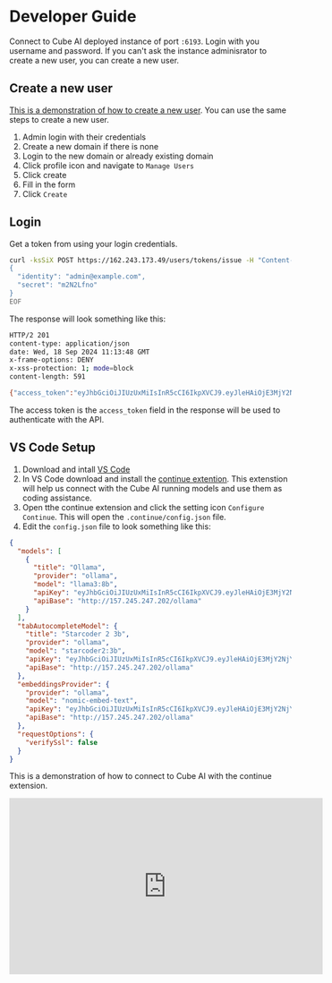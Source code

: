 # Developer Guide

Connect to Cube AI deployed instance of port `:6193`. Login with you username and password. If you can't ask the instance adminisrator to create a new user, you can create a new user.

## Create a new user

[This is a demonstration of how to create a new user](https://jam.dev/c/f8d3fa47-7505-4201-b8ca-c0f724826237). You can use the same steps to create a new user.

1. Admin login with their credentials
2. Create a new domain if there is none
3. Login to the new domain or already existing domain
4. Click profile icon and navigate to `Manage Users`
5. Click create
6. Fill in the form
7. Click `Create`

## Login

Get a token from using your login credentials.

```bash
curl -ksSiX POST https://162.243.173.49/users/tokens/issue -H "Content-Type: application/json" -d @- << EOF
{
  "identity": "admin@example.com",
  "secret": "m2N2Lfno"
}
EOF
```

The response will look something like this:

```bash
HTTP/2 201
content-type: application/json
date: Wed, 18 Sep 2024 11:13:48 GMT
x-frame-options: DENY
x-xss-protection: 1; mode=block
content-length: 591

{"access_token":"eyJhbGciOiJIUzUxMiIsInR5cCI6IkpXVCJ9.eyJleHAiOjE3MjY2NjE2MjgsImlhdCI6MTcyNjY1ODAyOCwiaXNzIjoibWFnaXN0cmFsYS5hdXRoIiwidHlwZSI6MCwidXNlciI6IjY1OGU0NGI5LTlkNGYtNDRjMi05Y2ZmLWE0OTVhZTg2YmU5ZSJ9.zvEm-z166e_gOekc47qCKVIGLSR8J1SrXjU3x9mqsGTynnrDMVul09mzuY3aXxijnmxm5brHKSw7gCwzTAGniQ","refresh_token":"eyJhbGciOiJIUzUxMiIsInR5cCI6IkpXVCJ9.eyJleHAiOjE3MjY3NDQ0MjgsImlhdCI6MTcyNjY1ODAyOCwiaXNzIjoibWFnaXN0cmFsYS5hdXRoIiwidHlwZSI6MSwidXNlciI6IjY1OGU0NGI5LTlkNGYtNDRjMi05Y2ZmLWE0OTVhZTg2YmU5ZSJ9.mqvZpNKmN_p_NnoJ9jCnZobVov1ZM4AmL9cMI3VFJWYzeIpYg2QBB4jrtBq4SHGIm_hH3AhPZNgQAIfUFSb_kg"}
```

The access token is the `access_token` field in the response will be used to authenticate with the API.

## VS Code Setup

1. Download and intall [VS Code](https://code.visualstudio.com/)
2. In VS Code download and install the [continue extention](https://www.continue.dev/). This extenstion will help us connect with the Cube AI running models and use them as coding assistance.
3. Open tthe continue extension and click the setting icon `Configure Continue`. This will open the `.continue/config.json` file.
4. Edit the `config.json` file to look something like this:

```json
{
  "models": [
    {
      "title": "Ollama",
      "provider": "ollama",
      "model": "llama3:8b",
      "apiKey": "eyJhbGciOiJIUzUxMiIsInR5cCI6IkpXVCJ9.eyJleHAiOjE3MjY2NjY2NDksImlhdCI6MTcyNjY2MzA0OSwiaXNzIjoibWFnaXN0cmFsYS5hdXRoIiwidHlwZSI6MCwidXNlciI6Ijg1NWMwMWQwLWQ3M2YtNGFlNS1iN2QzLTRjNmU2ZTc1YzU0NyJ9.o6tL1fXPaiLldLk6ntVff-8IKGLvuondTLLxerHsZWjvfnoFq72jU7rFGXbZDBhZUzs3yjIJ8emn02Q9Zr4TOg",
      "apiBase": "http://157.245.247.202/ollama"
    }
  ],
  "tabAutocompleteModel": {
    "title": "Starcoder 2 3b",
    "provider": "ollama",
    "model": "starcoder2:3b",
    "apiKey": "eyJhbGciOiJIUzUxMiIsInR5cCI6IkpXVCJ9.eyJleHAiOjE3MjY2NjY2NDksImlhdCI6MTcyNjY2MzA0OSwiaXNzIjoibWFnaXN0cmFsYS5hdXRoIiwidHlwZSI6MCwidXNlciI6Ijg1NWMwMWQwLWQ3M2YtNGFlNS1iN2QzLTRjNmU2ZTc1YzU0NyJ9.o6tL1fXPaiLldLk6ntVff-8IKGLvuondTLLxerHsZWjvfnoFq72jU7rFGXbZDBhZUzs3yjIJ8emn02Q9Zr4TOg",
    "apiBase": "http://157.245.247.202/ollama"
  },
  "embeddingsProvider": {
    "provider": "ollama",
    "model": "nomic-embed-text",
    "apiKey": "eyJhbGciOiJIUzUxMiIsInR5cCI6IkpXVCJ9.eyJleHAiOjE3MjY2NjY2NDksImlhdCI6MTcyNjY2MzA0OSwiaXNzIjoibWFnaXN0cmFsYS5hdXRoIiwidHlwZSI6MCwidXNlciI6Ijg1NWMwMWQwLWQ3M2YtNGFlNS1iN2QzLTRjNmU2ZTc1YzU0NyJ9.o6tL1fXPaiLldLk6ntVff-8IKGLvuondTLLxerHsZWjvfnoFq72jU7rFGXbZDBhZUzs3yjIJ8emn02Q9Zr4TOg",
    "apiBase": "http://157.245.247.202/ollama"
  },
  "requestOptions": {
    "verifySsl": false
  }
}
```

This is a demonstration of how to connect to Cube AI with the continue extension.

<iframe width="560" height="315" src="https://www.youtube.com/embed/BGpv_iTB2NE?si=2qwUc4p99MYkSROK" title="YouTube video player" frameborder="0" allow="accelerometer; autoplay; clipboard-write; encrypted-media; gyroscope; picture-in-picture; web-share" referrerpolicy="strict-origin-when-cross-origin" allowfullscreen></iframe>
